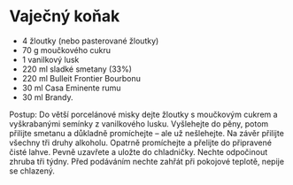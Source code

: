 # Vaječný koňak

* 4 žloutky (nebo pasterované žloutky)
* 70 g moučkového cukru
* 1 vanilkový lusk
* 220 ml sladké smetany (33%)
* 220 ml Bulleit Frontier Bourbonu
* 30 ml Casa Eminente rumu
* 30 ml Brandy.

Postup: Do větší porcelánové misky dejte žloutky s moučkovým cukrem a vyškrabanými 
semínky z vanilkového lusku. Vyšlehejte do pěny, potom přilijte smetanu a 
důkladně promíchejte – ale už nešlehejte. Na závěr přilijte všechny 
tři druhy alkoholu. Opatrně promíchejte a přelijte do připravené čisté lahve.
Pevně uzavřete a uložte do chladničky. Nechte odpočinout zhruba tři týdny.
Před podáváním nechte zahřát při pokojové teplotě, nepije se chlazený.